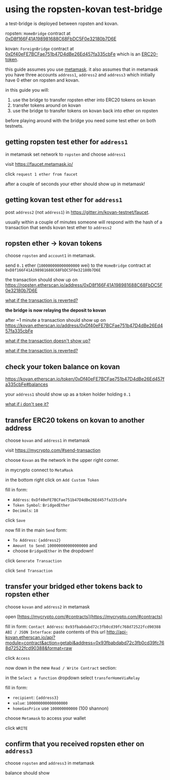 # using the ropsten-kovan test-bridge

a test-bridge is deployed between ropsten and kovan.

ropsten: `HomeBridge` contract at [0xD8f166F41A198981688C68FbDC5F0e32180b7D6E](https://ropsten.etherscan.io/address/0xD8f166F41A198981688C68FbDC5F0e32180b7D6E)

kovan: `ForeignBridge` contract at [0xDf40eFE7BCFae751b47D4dBe26Ed457fa335cbFe](https://kovan.etherscan.io/address/0xDf40eFE7BCFae751b47D4dBe26Ed457fa335cbFe)
which is an [ERC20-token](https://kovan.etherscan.io/token/0xDf40eFE7BCFae751b47D4dBe26Ed457fa335cbFe).

this guide assumes you use [metamask](https://metamask.io/).
it also assumes that in metamask you have three accounts `address1`, `address2` and `address3` which initially have 0 ether on ropsten and kovan.

in this guide you will:

1. use the bridge to transfer ropsten ether into ERC20 tokens on kovan
2. transfer tokens around on kovan
3. use the bridge to transfer tokens on kovan back into ether on ropsten

before playing around with the bridge you need some test ether on both testnets.

## getting ropsten test ether for `address1`

in metamask set network to `ropsten` and choose `address1`

visit https://faucet.metamask.io/

click `request 1 ether from faucet`

after a couple of seconds your ether should show up in metamask!

## getting kovan test ether for `address1`

post `address2` (not `address1`) in https://gitter.im/kovan-testnet/faucet.

usually within a couple of minutes someone will respond with the hash of
a transaction that sends kovan test ether to `address2`

## ropsten ether -> kovan tokens

choose `ropsten` and `account1` in metamask.

send `0.1` ether (`100000000000000000` wei) to the `HomeBridge`
contract at `0xD8f166F41A198981688C68FbDC5F0e32180b7D6E`

the transaction should show up on
https://ropsten.etherscan.io/address/0xD8f166F41A198981688C68FbDC5F0e32180b7D6E

[what if the transaction is reverted?](troubleshooting_guide.md)

**the bridge is now relaying the deposit to kovan**

after ~1 minute a transaction should show up on
https://kovan.etherscan.io/address/0xDf40eFE7BCFae751b47D4dBe26Ed457fa335cbFe

[what if the transaction doesn't show up?](troubleshooting_guide.md)

[what if the transaction is reverted?](troubleshooting_guide.md)

## check your token balance on kovan

https://kovan.etherscan.io/token/0xDf40eFE7BCFae751b47D4dBe26Ed457fa335cbFe#balances

your `address1` should show up as a token holder holding `0.1`

[what if i don't see it?](troubleshooting_guide.md)

## transfer ERC20 tokens on kovan to another address

choose `kovan` and `address1` in metamask

visit https://mycrypto.com/#send-transaction 

choose `Kovan` as the network in the upper right corner.

in mycrypto connect to `MetaMask`

in the bottom right click on `Add Custom Token`

fill in form:
- `Address`: `0xDf40eFE7BCFae751b47D4dBe26Ed457fa335cbFe`
- `Token Symbol`: `BridgedEther`
- `Decimals`: `18`

click `Save`

now fill in the main `Send` form:
- `To Address`: `{address2}`
- `Amount to Send`: `100000000000000000` and
- choose `BridgedEther` in the dropdown!

click `Generate Transaction`

click `Send Transaction`

## transfer your bridged ether tokens back to ropsten ether

choose `kovan` and `address2` in metamask

open [https://mycrypto.com/#contracts](https://mycrypto.com/#contracts)

fill in form:
`Contact Address`: `0x93fbabdabd72c3fb0cd39fc768d72522fcd90388`
`ABI / JSON Interface`: paste contents of this url
http://api-kovan.etherscan.io/api?module=contract&action=getabi&address=0x93fbabdabd72c3fb0cd39fc768d72522fcd90388&format=raw

click `Access`

now down in the new `Read / Write Contract` section:

in the `Select a function` dropdown select `transferHomeViaRelay`

fill in form:
- `recipient`: `{address3}`
- `value`: `100000000000000000`
- `homeGasPrice` use `100000000000` (100 shannon)

choose `Metamask` to access your wallet

click `WRITE`

## confirm that you received ropsten ether on `address3`

choose `ropsten` and `address3` in metamask

balance should show 
